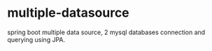 # multiple-datasource
spring boot multiple data source, 2 mysql databases connection and querying using JPA.
